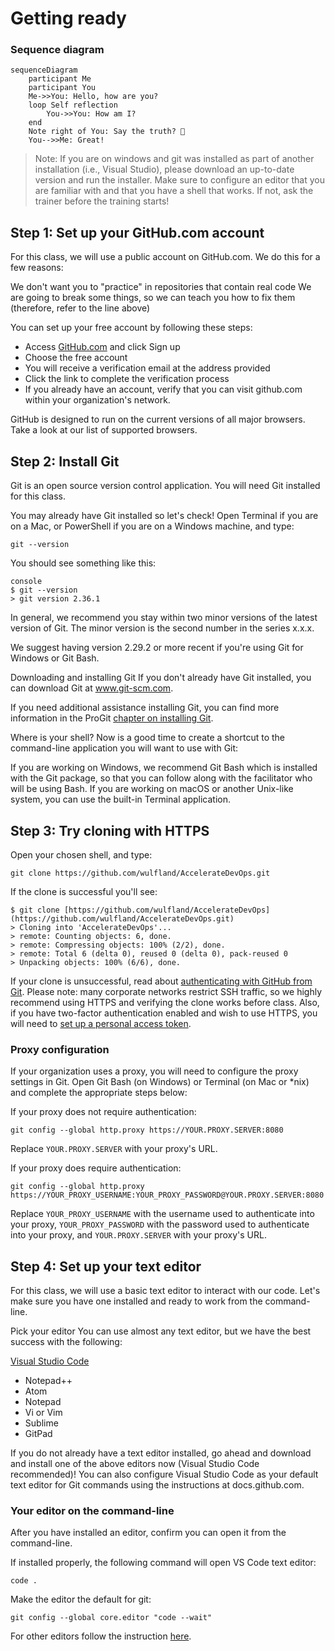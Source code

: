 # Getting ready

### Sequence diagram

```mermaid
sequenceDiagram
    participant Me
    participant You
    Me->>You: Hello, how are you?
    loop Self reflection
        You->>You: How am I?
    end
    Note right of You: Say the truth? 🤔 
    You-->>Me: Great!
```


> Note: If you are on windows and git was installed as part of another installation (i.e., Visual Studio), please download an up-to-date version and run the installer.
> Make sure to configure an editor that you are familiar with and that you have a shell that works. If not, ask the trainer before the training starts!

## Step 1: Set up your GitHub.com account

For this class, we will use a public account on GitHub.com. We do this for a few reasons:

We don't want you to "practice" in repositories that contain real code
We are going to break some things, so we can teach you how to fix them (therefore, refer to the line above)

You can set up your free account by following these steps:

* Access [GitHub.com](https://github.com) and click Sign up
* Choose the free account
* You will receive a verification email at the address provided
* Click the link to complete the verification process
* If you already have an account, verify that you can visit github.com within your organization's network.

GitHub is designed to run on the current versions of all major browsers. Take a look at our list of supported browsers.

## Step 2: Install Git

Git is an open source version control application. You will need Git installed for this class.

You may already have Git installed so let's check! Open Terminal if you are on a Mac, or PowerShell if you are on a Windows machine, and type:

```console
git --version
```

You should see something like this:

```
console
$ git --version
> git version 2.36.1
```

In general, we recommend you stay within two minor versions of the latest version of Git. The minor version is the second number in the series x.x.x.

We suggest having version 2.29.2 or more recent if you're using Git for Windows or Git Bash.

Downloading and installing Git
If you don't already have Git installed, you can download Git at www.git-scm.com.

If you need additional assistance installing Git, you can find more information in the ProGit [chapter on installing Git](http://git-scm.com/book/en/v2/Getting-Started-Installing-Git).

Where is your shell?
Now is a good time to create a shortcut to the command-line application you will want to use with Git:

If you are working on Windows, we recommend Git Bash which is installed with the Git package, so that you can follow along with the facilitator who will be using Bash.
If you are working on macOS or another Unix-like system, you can use the built-in Terminal application.

## Step 3: Try cloning with HTTPS
Open your chosen shell, and type:

```console
git clone https://github.com/wulfland/AccelerateDevOps.git
```

If the clone is successful you'll see:

```console
$ git clone [https://github.com/wulfland/AccelerateDevOps](https://github.com/wulfland/AccelerateDevOps.git)
> Cloning into 'AccelerateDevOps'...
> remote: Counting objects: 6, done.
> remote: Compressing objects: 100% (2/2), done.
> remote: Total 6 (delta 0), reused 0 (delta 0), pack-reused 0
> Unpacking objects: 100% (6/6), done.
```

If your clone is unsuccessful, read about [authenticating with GitHub from Git](https://docs.github.com/github/getting-started-with-github/set-up-git#next-steps-authenticating-with-github-from-git). 
Please note: many corporate networks restrict SSH traffic, so we highly recommend using HTTPS and verifying the clone works before class. 
Also, if you have two-factor authentication enabled and wish to use HTTPS, you will need to [set up a personal access token](https://docs.github.com/github/authenticating-to-github/accessing-github-using-two-factor-authentication#using-two-factor-authentication-with-the-command-line).

### Proxy configuration
If your organization uses a proxy, you will need to configure the proxy settings in Git. Open Git Bash (on Windows) or Terminal (on Mac or *nix) and complete the appropriate steps below:

If your proxy does not require authentication:

```console
git config --global http.proxy https://YOUR.PROXY.SERVER:8080
```
Replace `YOUR.PROXY.SERVER` with your proxy's URL.

If your proxy does require authentication:

```console
git config --global http.proxy https://YOUR_PROXY_USERNAME:YOUR_PROXY_PASSWORD@YOUR.PROXY.SERVER:8080
```

Replace `YOUR_PROXY_USERNAME` with the username used to authenticate into your proxy, `YOUR_PROXY_PASSWORD` with the password used to authenticate into your proxy, and `YOUR.PROXY.SERVER` with your proxy's URL.

## Step 4: Set up your text editor
For this class, we will use a basic text editor to interact with our code. Let's make sure you have one installed and ready to work from the command-line.

Pick your editor
You can use almost any text editor, but we have the best success with the following:


[Visual Studio Code](https://code.visualstudio.com/)
* Notepad++
* Atom
* Notepad
* Vi or Vim
* Sublime
* GitPad

If you do not already have a text editor installed, go ahead and download and install one of the above editors now (Visual Studio Code recommended)! You can also configure Visual Studio Code as your default text editor for Git commands using the instructions at docs.github.com.

### Your editor on the command-line
After you have installed an editor, confirm you can open it from the command-line.

If installed properly, the following command will open VS Code text editor:

```
code .
```

Make the editor the default for git:

```
git config --global core.editor "code --wait"
```

For other editors follow the instruction [here](https://docs.github.com/en/get-started/getting-started-with-git/associating-text-editors-with-git).
